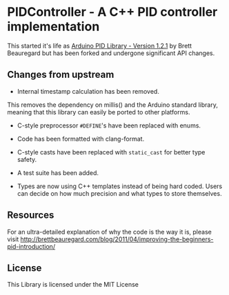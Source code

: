 # PIDController - A C++ PID controller implementation

This started it's life as [Arduino PID Library - Version 1.2.1](https://github.com/br3ttb/Arduino-PID-Library) by Brett Beauregard but has been forked and undergone significant API changes.

## Changes from upstream
- Internal timestamp calculation has been removed.

This removes the dependency on millis() and the Arduino standard library, meaning that this library can easily be ported to other platforms.

- C-style preprocessor `#DEFINE`'s have been replaced with enums.

- Code has been formatted with clang-format.

- C-style casts have been replaced with `static_cast` for better type safety.

- A test suite has been added.

- Types are now using C++ templates instead of being hard coded. Users can decide on how much precision and what types to store themselves.

## Resources
For an ultra-detailed explanation of why the code is the way it is, please visit http://brettbeauregard.com/blog/2011/04/improving-the-beginners-pid-introduction/

## License
This Library is licensed under the MIT License
